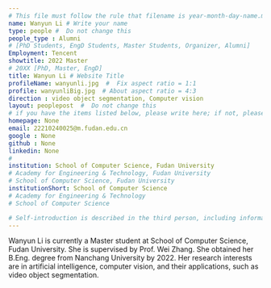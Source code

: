 ```yaml
---
# This file must follow the rule that filename is year-month-day-name.md .
name: Wanyun Li # Write your name
type: people #  Do not change this
people_type : Alumni
# [PhD Students, EngD Students, Master Students, Organizer, Alumni]
Employment: Tencent
showtitle: 2022 Master
# 20XX [PhD, Master, EngD]
title: Wanyun Li # Website Title
profileName: wanyunli.jpg  #  Fix aspect ratio = 1:1
profile: wanyunliBig.jpg  # About aspect ratio = 4:3
direction : video object segmentation, Computer vision
layout: peoplepost  #  Do not change this
# if you have the items listed below, please write here; if not, please write None.
homepage: None
email: 22210240025@m.fudan.edu.cn
google : None
github : None
linkedin: None
# 
institution: School of Computer Science, Fudan University
# Academy for Engineering & Technology, Fudan University
# School of Computer Science, Fudan University
institutionShort: School of Computer Science
# Academy for Engineering & Technology
# School of Computer Science

# Self-introduction is described in the third person, including information such as educational experience(B/M/P), graduation career development 
---
```


Wanyun Li is currently a Master student at School of Computer Science, Fudan University.  She is supervised by Prof. Wei Zhang. She obtained her B.Eng. degree from Nanchang University by 2022. Her research interests are in artificial intelligence, computer vision, and their applications, such as  video object segmentation.



 

